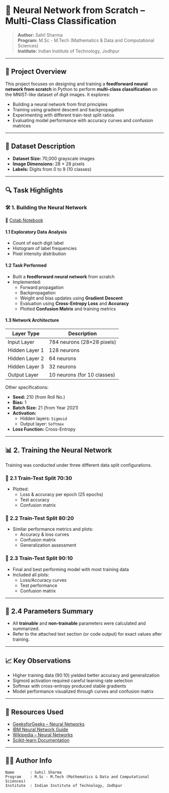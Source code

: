 # 🤖 Neural Network from Scratch – Multi-Class Classification
 
> **Author:** Sahil Sharma  
> **Program:** M.Sc - M.Tech (Mathematics & Data and Computational Sciences)  
> **Institute:** Indian Institute of Technology, Jodhpur  
---

## 📝 Project Overview

This project focuses on designing and training a **feedforward neural network from scratch** in Python to perform **multi-class classification** on the MNIST-like dataset of digit images. It explores:

- Building a neural network from first principles
- Training using gradient descent and backpropagation
- Experimenting with different train-test split ratios
- Evaluating model performance with accuracy curves and confusion matrices

---

## 📁 Dataset Description

- **Dataset Size:** 70,000 grayscale images
- **Image Dimensions:** 28 × 28 pixels
- **Labels:** Digits from 0 to 9 (10 classes)

---

## 🔍 Task Highlights

### 🛠️ 1. Building the Neural Network

📎 [Colab Notebook](https://colab.research.google.com/drive/1qVt1Q5ppGDyFZBtb0kwuEls7uu2VpiAg?usp=sharing)

#### 1.1 Exploratory Data Analysis

- Count of each digit label
- Histogram of label frequencies
- Pixel intensity distribution

#### 1.2 Task Performed

- Built a **feedforward neural network** from scratch
- Implemented:
  - Forward propagation
  - Backpropagation
  - Weight and bias updates using **Gradient Descent**
  - Evaluation using **Cross-Entropy Loss** and **Accuracy**
  - Plotted **Confusion Matrix** and training metrics

#### 1.3 Network Architecture

| Layer Type     | Description               |
|----------------|---------------------------|
| Input Layer    | 784 neurons (28×28 pixels) |
| Hidden Layer 1 | 128 neurons               |
| Hidden Layer 2 | 64 neurons                |
| Hidden Layer 3 | 32 neurons                |
| Output Layer   | 10 neurons (for 10 classes) |

Other specifications:
- **Seed:** 210 (from Roll No.)
- **Bias:** 1
- **Batch Size:** 21 (from Year 2021)
- **Activation:** 
  - Hidden layers: `Sigmoid`
  - Output layer: `Softmax`
- **Loss Function:** Cross-Entropy

---

## 📊 2. Training the Neural Network

Training was conducted under three different data split configurations.

### 🔹 2.1 Train-Test Split 70:30

- Plotted:
  - Loss & accuracy per epoch (25 epochs)
  - Test accuracy
  - Confusion matrix

### 🔹 2.2 Train-Test Split 80:20

- Similar performance metrics and plots:
  - Accuracy & loss curves
  - Confusion matrix
  - Generalization assessment

### 🔹 2.3 Train-Test Split 90:10

- Final and best performing model with most training data
- Included all plots:
  - Loss/Accuracy curves
  - Test performance
  - Confusion matrix

---

## 🧮 2.4 Parameters Summary

- All **trainable** and **non-trainable** parameters were calculated and summarized.
- Refer to the attached text section (or code output) for exact values after training.

---

## 📈 Key Observations

- Higher training data (90:10) yielded better accuracy and generalization
- Sigmoid activation required careful learning rate selection
- Softmax with cross-entropy produced stable gradients
- Model performance visualized through curves and confusion matrix

---

## 🔗 Resources Used

- [GeeksforGeeks – Neural Networks](https://www.geeksforgeeks.org/neural-networks-a-beginners-guide/)
- [IBM Neural Network Guide](https://www.ibm.com/topics/neural-networks)
- [Wikipedia – Neural Networks](https://en.wikipedia.org/wiki/Neural_network)
- [Scikit-learn Documentation](https://scikit-learn.org/stable/index.html)

---

## 👨‍🎓 Author Info

```text
Name       : Sahil Sharma
Program    : M.Sc - M.Tech (Mathematics & Data and Computational Sciences)
Institute  : Indian Institute of Technology, Jodhpur

